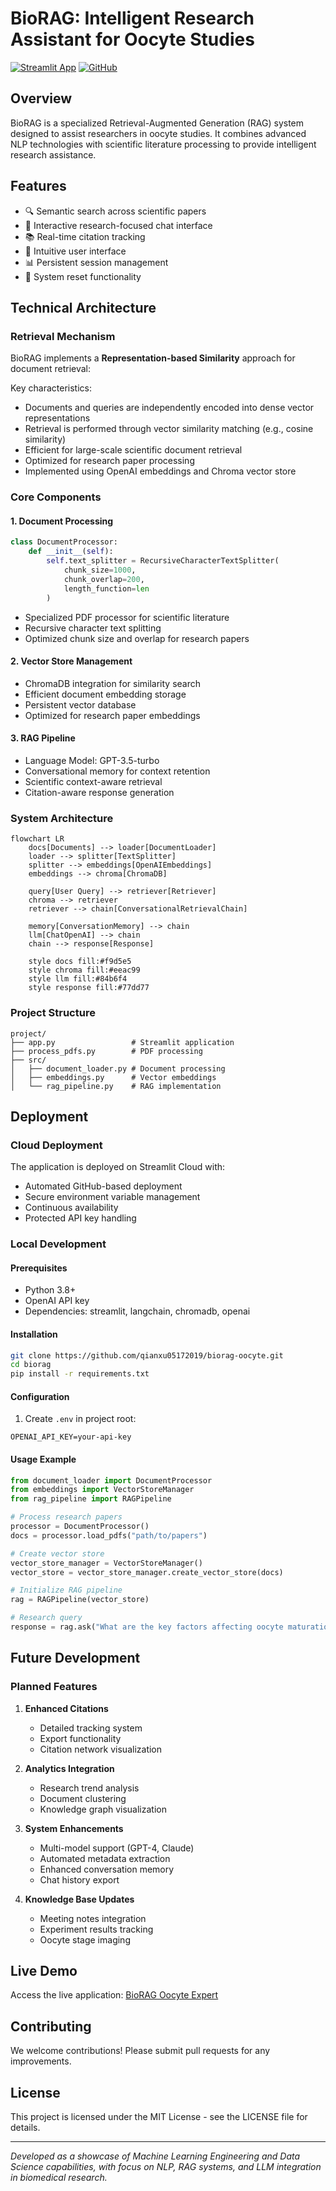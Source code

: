 # BioRAG: Intelligent Research Assistant for Oocyte Studies

[![Streamlit App](https://static.streamlit.io/badges/streamlit_badge_black_white.svg)](https://qianxu05172019-biorag-lr-app-jll7z0.streamlit.app/)
[![GitHub](https://img.shields.io/badge/github-%23121011.svg?style=for-the-badge&logo=github&logoColor=white)](https://github.com/qianxu05172019/biorag-oocyte)

## Overview

BioRAG is a specialized Retrieval-Augmented Generation (RAG) system designed to assist researchers in oocyte studies. It combines advanced NLP technologies with scientific literature processing to provide intelligent research assistance.

## Features

- 🔍 Semantic search across scientific papers
- 💬 Interactive research-focused chat interface
- 📚 Real-time citation tracking
- 🎨 Intuitive user interface
- 📊 Persistent session management
- 🔄 System reset functionality

## Technical Architecture

### Retrieval Mechanism

BioRAG implements a **Representation-based Similarity** approach for document retrieval:

Key characteristics:
- Documents and queries are independently encoded into dense vector representations
- Retrieval is performed through vector similarity matching (e.g., cosine similarity)
- Efficient for large-scale scientific document retrieval
- Optimized for research paper processing
- Implemented using OpenAI embeddings and Chroma vector store

### Core Components

#### 1. Document Processing
```python
class DocumentProcessor:
    def __init__(self):
        self.text_splitter = RecursiveCharacterTextSplitter(
            chunk_size=1000,
            chunk_overlap=200,
            length_function=len
        )
```
- Specialized PDF processor for scientific literature
- Recursive character text splitting
- Optimized chunk size and overlap for research papers

#### 2. Vector Store Management
- ChromaDB integration for similarity search
- Efficient document embedding storage
- Persistent vector database
- Optimized for research paper embeddings

#### 3. RAG Pipeline
- Language Model: GPT-3.5-turbo
- Conversational memory for context retention
- Scientific context-aware retrieval
- Citation-aware response generation

### System Architecture

```mermaid
flowchart LR
    docs[Documents] --> loader[DocumentLoader]
    loader --> splitter[TextSplitter]
    splitter --> embeddings[OpenAIEmbeddings]
    embeddings --> chroma[ChromaDB]
    
    query[User Query] --> retriever[Retriever]
    chroma --> retriever
    retriever --> chain[ConversationalRetrievalChain]
    
    memory[ConversationMemory] --> chain
    llm[ChatOpenAI] --> chain
    chain --> response[Response]

    style docs fill:#f9d5e5
    style chroma fill:#eeac99
    style llm fill:#84b6f4
    style response fill:#77dd77
```

### Project Structure

```
project/
├── app.py                 # Streamlit application
├── process_pdfs.py        # PDF processing
├── src/
│   ├── document_loader.py # Document processing
│   ├── embeddings.py      # Vector embeddings
│   └── rag_pipeline.py    # RAG implementation
```

## Deployment

### Cloud Deployment

The application is deployed on Streamlit Cloud with:
- Automated GitHub-based deployment
- Secure environment variable management
- Continuous availability
- Protected API key handling

### Local Development

#### Prerequisites

- Python 3.8+
- OpenAI API key
- Dependencies: streamlit, langchain, chromadb, openai

#### Installation

```bash
git clone https://github.com/qianxu05172019/biorag-oocyte.git
cd biorag
pip install -r requirements.txt
```

#### Configuration

1. Create `.env` in project root:
```
OPENAI_API_KEY=your-api-key
```

#### Usage Example

```python
from document_loader import DocumentProcessor
from embeddings import VectorStoreManager
from rag_pipeline import RAGPipeline

# Process research papers
processor = DocumentProcessor()
docs = processor.load_pdfs("path/to/papers")

# Create vector store
vector_store_manager = VectorStoreManager()
vector_store = vector_store_manager.create_vector_store(docs)

# Initialize RAG pipeline
rag = RAGPipeline(vector_store)

# Research query
response = rag.ask("What are the key factors affecting oocyte maturation?")
```

## Future Development

### Planned Features

1. **Enhanced Citations**
   - Detailed tracking system
   - Export functionality
   - Citation network visualization

2. **Analytics Integration**
   - Research trend analysis
   - Document clustering
   - Knowledge graph visualization

3. **System Enhancements**
   - Multi-model support (GPT-4, Claude)
   - Automated metadata extraction
   - Enhanced conversation memory
   - Chat history export

4. **Knowledge Base Updates**
   - Meeting notes integration
   - Experiment results tracking
   - Oocyte stage imaging

## Live Demo

Access the live application: [BioRAG Oocyte Expert](https://biorag-oocyte-36nfepumrpgfwushlci6c2.streamlit.app/)

## Contributing

We welcome contributions! Please submit pull requests for any improvements.

## License

This project is licensed under the MIT License - see the LICENSE file for details.

---
*Developed as a showcase of Machine Learning Engineering and Data Science capabilities, with focus on NLP, RAG systems, and LLM integration in biomedical research.*
